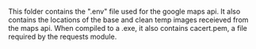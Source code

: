 This folder contains the ".env" file used for the google maps api.
It also contains the locations of the base and clean temp images receieved from the maps api.
When compiled to a .exe, it also contains cacert.pem, a file required by the requests module.